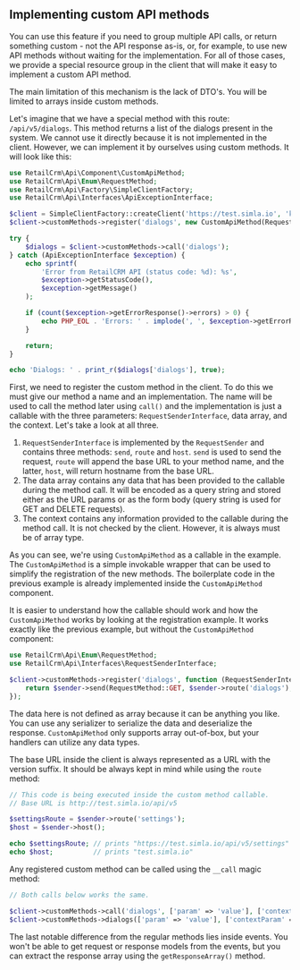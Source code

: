 ## Implementing custom API methods

You can use this feature if you need to group multiple API calls, or return something custom - not the API response as-is,
or, for example, to use new API methods without waiting for the implementation. For all of those cases, we provide a special
resource group in the client that will make it easy to implement a custom API method.

The main limitation of this mechanism is the lack of DTO's. You will be limited to arrays inside custom methods.

Let's imagine that we have a special method with this route: `/api/v5/dialogs`. This method returns a list of the dialogs present in the system. 
We cannot use it directly because it is not implemented in the client. However, we can implement it by ourselves using custom methods. 
It will look like this:

```php
use RetailCrm\Api\Component\CustomApiMethod;
use RetailCrm\Api\Enum\RequestMethod;
use RetailCrm\Api\Factory\SimpleClientFactory;
use RetailCrm\Api\Interfaces\ApiExceptionInterface;

$client = SimpleClientFactory::createClient('https://test.simla.io', 'key');
$client->customMethods->register('dialogs', new CustomApiMethod(RequestMethod::GET, 'dialogs'));

try {
    $dialogs = $client->customMethods->call('dialogs');
} catch (ApiExceptionInterface $exception) {
    echo sprintf(
        'Error from RetailCRM API (status code: %d): %s',
        $exception->getStatusCode(),
        $exception->getMessage()
    );

    if (count($exception->getErrorResponse()->errors) > 0) {
        echo PHP_EOL . 'Errors: ' . implode(', ', $exception->getErrorResponse()->errors);
    }

    return;
}

echo 'Dialogs: ' . print_r($dialogs['dialogs'], true);
```

First, we need to register the custom method in the client. To do this we must give our method a name and an implementation.
The name will be used to call the method later using `call()` and the implementation is just a callable with the three
parameters: `RequestSenderInterface`, data array, and the context. Let's take a look at all three.

1. `RequestSenderInterface` is implemented by the `RequestSender` and contains three methods: `send`, `route` and `host`.
   `send` is used to send the request, `route` will append the base URL to your method name, and the latter, `host`, will return
   hostname from the base URL.
2. The data array contains any data that has been provided to the callable during the method call. It will be encoded as
   a query string and stored either as the URL params or as the form body (query string is used for GET and DELETE requests).
3. The context contains any information provided to the callable during the method call. It is not checked by the client.
   However, it is always must be of array type.

As you can see, we're using `CustomApiMethod` as a callable in the example. The `CustomApiMethod` is a simple invokable
wrapper that can be used to simplify the registration of the new methods. The boilerplate code in the previous example is
already implemented inside the `CustomApiMethod` component.

It is easier to understand how the callable should work and how the `CustomApiMethod` works by looking at the registration example.
It works exactly like the previous example, but without the `CustomApiMethod` component:

```php
use RetailCrm\Api\Enum\RequestMethod;
use RetailCrm\Api\Interfaces\RequestSenderInterface;

$client->customMethods->register('dialogs', function (RequestSenderInterface $sender, $data, array $context) {
    return $sender->send(RequestMethod::GET, $sender->route('dialogs'), $data);
});
```

The data here is not defined as array because it can be anything you like. You can use any serializer to serialize the data 
and deserialize the response. `CustomApiMethod` only supports array out-of-box, but your handlers can utilize any 
data types.

The base URL inside the client is always represented as a URL with the version suffix. It should be always kept in mind
while using the `route` method:

```php
// This code is being executed inside the custom method callable.
// Base URL is http://test.simla.io/api/v5

$settingsRoute = $sender->route('settings');
$host = $sender->host();

echo $settingsRoute; // prints "https://test.simla.io/api/v5/settings" - the slash is inserted by the route() method.
echo $host;          // prints "test.simla.io"
```

Any registered custom method can be called using the `__call` magic method:

```php
// Both calls below works the same.

$client->customMethods->call('dialogs', ['param' => 'value'], ['contextParam' => 'contextValue']);
$client->customMethods->dialogs(['param' => 'value'], ['contextParam' => 'contextValue']);
```

The last notable difference from the regular methods lies inside events. You won't be able to get request or response models
from the events, but you can extract the response array using the `getResponseArray()` method.
